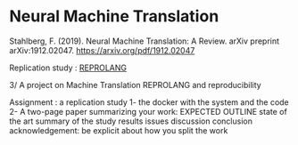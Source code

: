
# Neural Machine Translation


Stahlberg, F. (2019). Neural Machine Translation: A Review. arXiv preprint arXiv:1912.02047.
https://arxiv.org/pdf/1912.02047



Replication study : [REPROLANG](https://lrec2020.lrec-conf.org/en/reprolang2020/call-for-papers/)



3/ A project on Machine Translation
REPROLANG and reproducibility

Assignment : a replication study 
1- the docker with the system and the code
2- A two-page paper summarizing your work:
EXPECTED OUTLINE
state of the art
summary of the study
results
issues
discussion
conclusion
acknowledgement: be explicit about how you split the work










